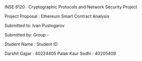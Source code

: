 INSE 6120 : Cryptographic Protocols and Network Security Project

Project Proposal : Ethereum Smart Contract Analysis

Submitted to: Ivan Pustogarov

Submitted by: Group - 

Student Name : Student ID

Darshit Gajjar : 40224405
Palak Kaur Sodhi : 40205409
